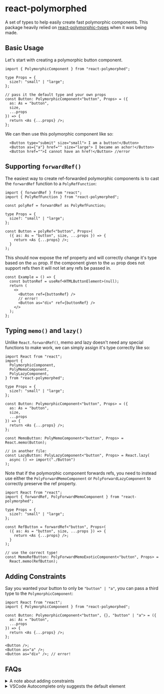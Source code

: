 # react-polymorphed

A set of types to help easily create fast polymorphic components. This package heavily relied on [react-polymorphic-types](https://github.com/kripod/react-polymorphic-types) when it was being made.

## Basic Usage

Let's start with creating a polymorphic button component.

```tsx
import { PolymorphicComponent } from "react-polymorphed";

type Props = {
  size?: "small" | "large";
};

// pass it the default type and your own props
const Button: PolymorphicComponent<"button", Props> = ({
  as: As = "button",
  size,
  ...props
}) => {
  return <As {...props} />;
};
```

We can then use this polymorphic component like so:

```tsx
  <Button type="submit" size="small"> I am a button!</Button>
  <Button as={"a"} href="" size="large"> I became an achor!</Button>
  <Button href="">I cannot have an href!</Button> //error
```

## Supporting `forwardRef()`

The easiest way to create ref-forwarded polymorphic components is to cast the `forwardRef` function to a `PolyRefFunction`:

```tsx
import { forwardRef } from "react";
import { PolyRefFunction } from "react-polymorphed";

const polyRef = forwardRef as PolyRefFunction;

type Props = {
  size?: "small" | "large";
};

const Button = polyRef<"button", Props>(
  ({ as: As = "button", size, ...props }) => {
    return <As {...props} />;
  }
);
```

This should now expose the ref property and will correctly change it's type based on the `as` prop. If the component given to the `as` prop does not support refs then it will not let any refs be passed in.

```tsx
const Example = () => {
  const buttonRef = useRef<HTMLButtonElement>(null);
  return (
    <>
      <Button ref={buttonRef} />
      // error!
      <Button as="div" ref={buttonRef} />
    </>
  );
};
```

## Typing `memo()` and `lazy()`

Unlike `React.forwardRef()`, memo and lazy doesn't need any special functions to make work, we can simply assign it's type correctly like so:

```tsx
import React from "react";
import {
  PolymorphicComponent,
  PolyMemoComponent,
  PolyLazyComponent,
} from "react-polymorphed";

type Props = {
  size?: "small" | "large";
};

const Button: PolymorphicComponent<"button", Props> = ({
  as: As = "button",
  size,
  ...props
}) => {
  return <As {...props} />;
};

const MemoButton: PolyMemoComponent<"button", Props> = React.memo(Button);

// in another file:
const LazyButton: PolyLazyComponent<"button", Props> = React.lazy(
  async () => import("./Button")
);
```

Note that if the polymorphic component forwards refs, you need to instead use either the `PolyForwardMemoComponent` or `PolyForwardLazyComponent` to correctly preserve the ref property.

```tsx
import React from "react";
import { forwardRef, PolyForwardMemoComponent } from "react-polymorphed";

type Props = {
  size?: "small" | "large";
};

const RefButton = forwardRef<"button", Props>(
  ({ as: As = "button", size, ...props }) => {
    return <As {...props} />;
  }
);

// use the correct type!
const MemoRefButton: PolyForwardMemoExoticComponent<"button", Props> =
  React.memo(RefButton);
```

## Adding Constraints

Say you wanted your button to only be `"button" | "a"`, you can pass a third type to the `PolymorphicComponent`:

```tsx
import React from "react";
import { PolymorphicComponent } from "react-polymorphed";

const Button: PolymorphicComponent<"button", {}, "button" | "a"> = ({
  as: As = "button",
  ...props
}) => {
  return <As {...props} />;
};

<Button />;
<Button as="a" />;
<Button as="div" />; // error!
```

## FAQs

<details> 
<summary> A note about adding constraints </summary>

using something like `ElementType<{ href: "a" }>` will not work on components which do not have explicit props:

```tsx
type A = () => null;
type B = A extends ElementType<{ required: string }> ? true : false; // true!
```

</details>

<details>
<summary> VSCode Autocomplete only suggests the default element</summary>

wrap your string around an `{}` block, it will then show the full list of suggestions.

</details>
